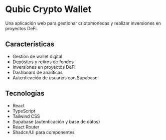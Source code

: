 
# Qubic Crypto Wallet

Una aplicación web para gestionar criptomonedas y realizar inversiones en proyectos DeFi.

## Características

- Gestión de wallet digital
- Depósitos y retiros de fondos
- Inversiones en proyectos DeFi
- Dashboard de analíticas
- Autenticación de usuarios con Supabase

## Tecnologías

- React
- TypeScript
- Tailwind CSS
- Supabase (autenticación y base de datos)
- React Router
- Shadcn/UI para componentes
